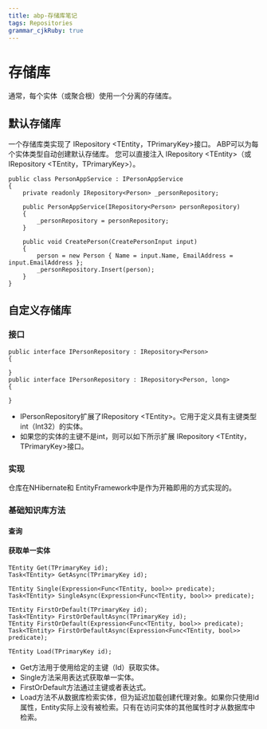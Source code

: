 ```yaml
---
title: abp-存储库笔记
tags: Repositories
grammar_cjkRuby: true
---
```


# 存储库
通常，每个实体（或聚合根）使用一个分离的存储库。
## 默认存储库
一个存储库类实现了 IRepository \<TEntity，TPrimaryKey\>接口。
ABP可以为每个实体类型自动创建默认存储库。
您可以直接注入 IRepository \<TEntity\>（或IRepository \<TEntity，TPrimaryKey\>）。
```csharp?linenums
public class PersonAppService : IPersonAppService
{
    private readonly IRepository<Person> _personRepository;

    public PersonAppService(IRepository<Person> personRepository)
    {
        _personRepository = personRepository;
    }

    public void CreatePerson(CreatePersonInput input)
    {        
        person = new Person { Name = input.Name, EmailAddress = input.EmailAddress };
        _personRepository.Insert(person);
    }
}
```
## 自定义存储库
### 接口
```csharp?linenums
public interface IPersonRepository : IRepository<Person>
{

}
public interface IPersonRepository : IRepository<Person, long>
{

}
```
* IPersonRepository扩展了IRepository \<TEntity\>。它用于定义具有主键类型int（Int32）的实体。
* 如果您的实体的主键不是int，则可以如下所示扩展 IRepository \<TEntity，TPrimaryKey\>接口。
### 实现
仓库在NHibernate和 EntityFramework中是作为开箱即用的方式实现的。
### 基础知识库方法
#### 查询
#### 获取单一实体
```csharp?linenums
TEntity Get(TPrimaryKey id);
Task<TEntity> GetAsync(TPrimaryKey id);

TEntity Single(Expression<Func<TEntity, bool>> predicate);
Task<TEntity> SingleAsync(Expression<Func<TEntity, bool>> predicate);

TEntity FirstOrDefault(TPrimaryKey id);
Task<TEntity> FirstOrDefaultAsync(TPrimaryKey id);
TEntity FirstOrDefault(Expression<Func<TEntity, bool>> predicate);
Task<TEntity> FirstOrDefaultAsync(Expression<Func<TEntity, bool>> predicate);

TEntity Load(TPrimaryKey id);
```
* Get方法用于使用给定的主键（Id）获取实体。
* Single方法采用表达式获取单一实体。
* FirstOrDefault方法通过主键或者表达式。
* Load方法不从数据库检索实体，但为延迟加载创建代理对象。如果你只使用Id属性，Entity实际上没有被检索。只有在访问实体的其他属性时才从数据库中检索。
#### 

